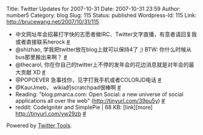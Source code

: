 Title: Twitter Updates for 2007-10-31
Date: 2007-10-31 23:59
Author: number5
Category: blog
Slug: 115
Status: published
Wordpress-Id: 115
Link: http://brucewang.net/2007/10/31/115

-   中文网址年会招募打字快的志愿者做IRC、Twitter文字直播，有意者请回复我或者直接联系herock
    [\#](http://twitter.com/number5/statuses/376638602)
-   @shizhao, 学我把twitter放在blog上就可以保持4了 ;) BTW:
    你什么时候从bus那里搬出来啊？
    [\#](http://twitter.com/number5/statuses/376650332)
-   @thecarol,
    你在你自己的twitter上不停的发年会的花边消息就是对年会的最大贡献 XD
    [\#](http://twitter.com/number5/statuses/376656732)
-   @POPOEVER 急事找你，见字打我手机或者COLORJD电话
    [\#](http://twitter.com/number5/statuses/377064852)
-   @KaurJmeb， wikia的scratchpad很棒啊
    [\#](http://twitter.com/number5/statuses/377182432)
-   Reading: "blog.pmarca.com: Open Social: a new universe of social
    applications all over the web" (http://tinyurl.com/39pu5y)
    [\#](http://twitter.com/number5/statuses/377232882)
-   reddit: CodeIgniter and SimplePie | 68 KB: [link][more]
    <http://tinyurl.com/yw29zb>
    [\#](http://twitter.com/number5/statuses/378007532)

Powered by [Twitter Tools](http://alexking.org/projects/wordpress).

